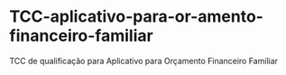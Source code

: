 # TCC-aplicativo-para-or-amento-financeiro-familiar
TCC de qualificação para Aplicativo para Orçamento Financeiro Familiar
